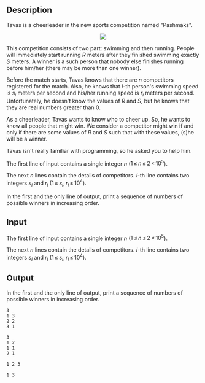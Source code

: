 ## Description

<div><p><span class="tex-font-style-underline">Tavas is a cheerleader in the new sports competition named "Pashmaks".</span></p><center> <img class="tex-graphics" src="file://m9dGifv2.png" style="max-width: 100.0%;max-height: 100.0%;"> </center><p>This competition consists of two part: swimming and then running. People will immediately start running <span class="tex-span"><i>R</i></span> meters after they finished swimming exactly <span class="tex-span"><i>S</i></span> meters. A winner is a such person that nobody else finishes running before him/her (there may be more than one winner).</p><p>Before the match starts, Tavas knows that there are <span class="tex-span"><i>n</i></span> competitors registered for the match. Also, he knows that <span class="tex-span"><i>i</i></span>-th person's swimming speed is <span class="tex-span"><i>s</i><sub class="lower-index"><i>i</i></sub></span> meters per second and his/her running speed is <span class="tex-span"><i>r</i><sub class="lower-index"><i>i</i></sub></span> meters per second. Unfortunately, he doesn't know the values of <span class="tex-span"><i>R</i></span> and <span class="tex-span"><i>S</i></span>, but he knows that they are real numbers greater than <span class="tex-span">0</span>.</p><p>As a cheerleader, Tavas wants to know who to cheer up. So, he wants to know all people that might win. We consider a competitor might win if and only if there are some values of <span class="tex-span"><i>R</i></span> and <span class="tex-span"><i>S</i></span> such that with these values, (s)he will be a winner.</p><p>Tavas isn't really familiar with programming, so he asked you to help him.</p></div><div class="input-specification"><p>The first line of input contains a single integer <span class="tex-span"><i>n</i></span> (<span class="tex-span">1 ≤ <i>n</i> ≤ 2 × 10<sup class="upper-index">5</sup></span>).</p><p>The next <span class="tex-span"><i>n</i></span> lines contain the details of competitors. <span class="tex-span"><i>i</i></span>-th line contains two integers <span class="tex-span"><i>s</i><sub class="lower-index"><i>i</i></sub></span> and <span class="tex-span"><i>r</i><sub class="lower-index"><i>i</i></sub></span> (<span class="tex-span">1 ≤ <i>s</i><sub class="lower-index"><i>i</i></sub>, <i>r</i><sub class="lower-index"><i>i</i></sub> ≤ 10<sup class="upper-index">4</sup></span>).</p></div><div class="output-specification"><p>In the first and the only line of output, print a sequence of numbers of possible winners in increasing order.</p></div>

## Input

<p>The first line of input contains a single integer <span class="tex-span"><i>n</i></span> (<span class="tex-span">1 ≤ <i>n</i> ≤ 2 × 10<sup class="upper-index">5</sup></span>).</p><p>The next <span class="tex-span"><i>n</i></span> lines contain the details of competitors. <span class="tex-span"><i>i</i></span>-th line contains two integers <span class="tex-span"><i>s</i><sub class="lower-index"><i>i</i></sub></span> and <span class="tex-span"><i>r</i><sub class="lower-index"><i>i</i></sub></span> (<span class="tex-span">1 ≤ <i>s</i><sub class="lower-index"><i>i</i></sub>, <i>r</i><sub class="lower-index"><i>i</i></sub> ≤ 10<sup class="upper-index">4</sup></span>).</p>

## Output

<p>In the first and the only line of output, print a sequence of numbers of possible winners in increasing order.</p>





```input1
3
1 3
2 2
3 1

```




```input2
3
1 2
1 1
2 1

```




```output1
1 2 3 

```




```output2
1 3 

```



